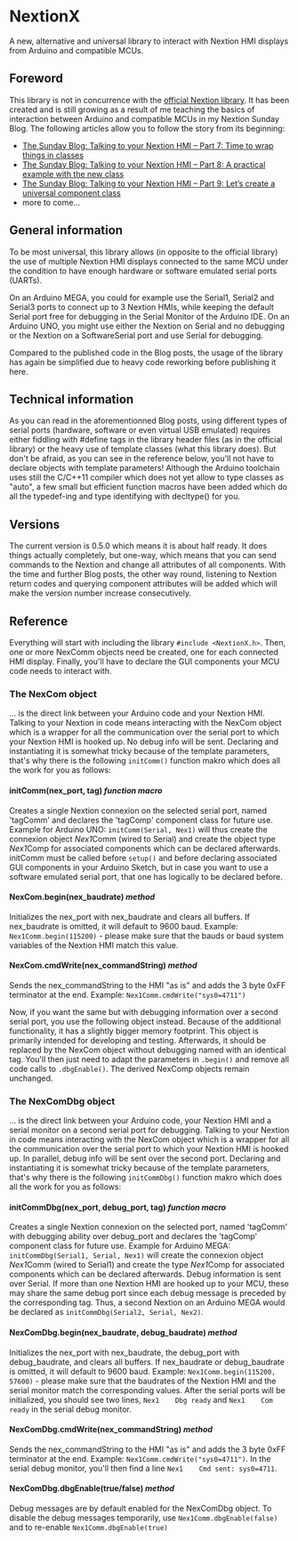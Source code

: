 # NextionX
A new, alternative and universal library to interact with Nextion HMI displays from Arduino and compatible MCUs.
## Foreword
This library is not in concurrence with the [official Nextion library](https://github.com/itead/ITEADLIB_Arduino_Nextion). It has been created and is still growing as a result of me teaching the basics of interaction between Arduino and compatible MCUs in my Nextion Sunday Blog. The following articles allow you to follow the story from its beginning:
* [The Sunday Blog: Talking to your Nextion HMI – Part 7: Time to wrap things in classes](https://nextion.tech/2020/12/14/the-sunday-blog-talking-to-your-nextion-hmi-part-7-time-to-wrap-things-in-classes/)
* [The Sunday Blog: Talking to your Nextion HMI – Part 8: A practical example with the new class](https://nextion.tech/2020/12/21/the-sunday-blog-talking-to-your-nextion-hmi-part-8-a-practical-example-with-the-new-class/)
* [The Sunday Blog: Talking to your Nextion HMI – Part 9: Let’s create a universal component class](https://nextion.tech/2020/12/28/the-sunday-blog-talking-to-your-nextion-hmi-part-9-lets-create-a-universal-component-class/)
* more to come...
## General information
To be most universal, this library allows (in opposite to the official library) the use of multiple Nextion HMI displays connected to the same MCU under the condition to have enough hardware or software emulated serial ports (UARTs). 

On an Arduino MEGA, you could for example use the Serial1, Serial2 and Serial3 ports to connect up to 3 Nextion HMIs, while keeping the default Serial port free for debugging in the Serial Monitor of the Arduino IDE. On an Arduino UNO, you might use either the Nextion on Serial and no debugging or the Nextion on a SoftwareSerial port and use Serial for debugging.

Compared to the published code in the Blog posts, the usage of the library has again be simplified due to heavy code reworking before publishing it here.
## Technical information
As you can read in the aforementionned Blog posts, using different types of serial ports (hardware, software or even virtual USB emulated) requires either fiddling with #define tags in the library header files (as in the official library) or the heavy use of template classes (what this library does). But don't be afraid, as you can see in the reference below, you'll not have to declare objects with template parameters! Although the Arduino toolchain uses still the C/C++11 compiler which does not yet allow to type classes as "auto", a few small but efficient function macros have been added which do all the typedef-ing and type identifying with decltype() for you.
## Versions
The current version is 0.5.0 which means it is about half ready. It does things actually completely, but one-way, which means that you can send commands to the Nextion and change all attributes of all components. With the time and further Blog posts, the other way round, listening to Nextion return codes and querying component attributes will be added which will make the version number increase consecutively.
## Reference
Everything will start with including the library `#include <NextionX.h>`. Then, one or more NexComm objects need be created, one for each connected HMI display. Finally, you'll have to declare the GUI components your MCU code needs to interact with.
### The NexCom object
... is the direct link between your Arduino code and your Nextion HMI. Talking to your Nextion in code means interacting with the NexCom object which is a wrapper for all the communication over the serial port to which your Nextion HMI is hooked up. No debug info will be sent. Declaring and instantiating it is somewhat tricky because of the template parameters, that's why there is the following `initComm()` function makro which does all the work for you as follows:
#### initComm(nex_port, tag) *function macro*
Creates a single Nextion connexion on the selected serial port, named 'tagComm' and declares the 'tagComp' component class for future use. Example for Arduino UNO: `initComm(Serial, Nex1)` will thus create the connexion object *Nex1*Comm (wired to Serial) and create the object type *Nex1*Comp for associated components which can be declared afterwards. initComm must be called before `setup()` and before declaring associated GUI components in your Arduino Sketch, but in case you want to use a software emulated serial port, that one has logically to be declared before.
#### NexCom.begin(nex_baudrate) *method*
Initializes the nex_port with nex_baudrate and clears all buffers. If nex_baudrate is omitted, it will default to 9600 baud. Example: `Nex1Comm.begin(115200)` - please make sure that the bauds or baud system variables of the Nextion HMI match this value.
#### NexCom.cmdWrite(nex_commandString) *method*
Sends the nex_commandString to the HMI "as is" and adds the 3 byte 0xFF terminator at the end. Example: `Nex1Comm.cmdWrite("sys0=4711")`

Now, if you want the same but with debugging information over a second serial port, you use the following object instead. Because of the additional functionality, it has a slightly bigger memory footprint. This object is primarily intended for developing and testing. Afterwards, it should be replaced by the NexCom object without debugging named with an identical tag. You'll then just need to adapt the parameters in `.begin()` and remove all code calls to `.dbgEnable()`. The derived NexComp objects remain unchanged.
### The NexComDbg object
... is the direct link between your Arduino code, your Nextion HMI and a serial monitor on a second serial port for debugging. Talking to your Nextion in code means interacting with the NexCom object which is a wrapper for all the communication over the serial port to which your Nextion HMI is hooked up. In parallel, debug info will be sent over the second port. Declaring and instantiating it is somewhat tricky because of the template parameters, that's why there is the following `initCommDbg()` function makro which does all the work for you as follows:
#### initCommDbg(nex_port, debug_port, tag) *function macro*
Creates a single Nextion connexion on the selected port, named 'tagComm' with debugging ability over debug_port and declares the 'tagComp' component class for future use. Example for Arduino MEGA: `initCommDbg(Serial1, Serial, Nex1)` will create the connexion object *Nex1*Comm (wired to Serial1) and create the type *Nex1*Comp for associated components which can be declared afterwards. Debug information is sent over Serial. If more than one Nextion HMI are hooked up to your MCU, these may share the same debug port since each debug message is preceded by the corresponding tag. Thus, a second Nextion on an Arduino MEGA would be declared as `initCommDbg(Serial2, Serial, Nex2)`.
#### NexComDbg.begin(nex_baudrate, debug_baudrate) *method*
Initializes the nex_port with nex_baudrate, the debug_port with debug_baudrate, and clears all buffers. If nex_baudrate or debug_baudrate is omitted, it will default to 9600 baud. Example: `Nex1Comm.begin(115200, 57600)` - please make sure that the baudrates of the Nextion HMI and the serial monitor match the corresponding values. After the serial ports will be initialized, you should see two lines, `Nex1    Dbg ready` and `Nex1    Com ready` in the serial debug monitor.
#### NexComDbg.cmdWrite(nex_commandString) *method*
Sends the nex_commandString to the HMI "as is" and adds the 3 byte 0xFF terminator at the end. Example: `Nex1Comm.cmdWrite("sys0=4711")`. In the serial debug monitor, you'll then find a line `Nex1    Cmd sent: sys0=4711`.
#### NexComDbg.dbgEnable(true/false) *method*
Debug messages are by default enabled for the NexComDbg object. To disable the debug messages temporarily, use `Nex1Comm.dbgEnable(false)` and to re-enable `Nex1Comm.dbgEnable(true)`
